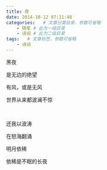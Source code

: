 ```yaml
---
title: 夜
date: 2014-10-12 07:11:48
categories:   # 文章分类目录，参数可省略
    - 随笔 # 此为一级目录
    - 诗词 # 此为二级目录
tags:   # 文章标签，参数可省略
    - 诗词
---
```

黑夜

是无边的绝望

有风，或是无风

世界从来都波澜不惊

&emsp;

还我以波涛

在怒海翻涌

明月依稀

依稀是不眠的长夜
